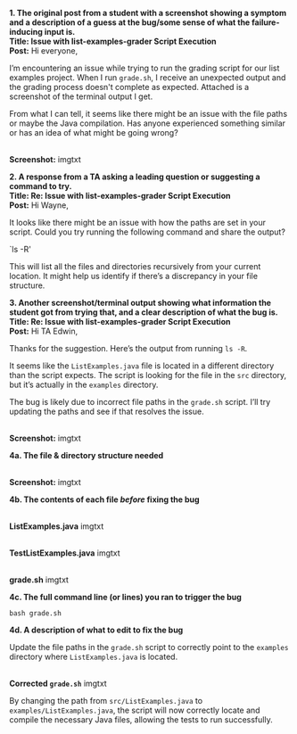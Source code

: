 **1. The original post from a student with a screenshot showing a symptom and a description of a guess at the bug/some sense of what the failure-inducing input is.**
<br>**Title: Issue with list-examples-grader Script Execution**
<br>**Post:**
Hi everyone,

I’m encountering an issue while trying to run the grading script for our list examples project. When I run `grade.sh`, I receive an unexpected output and the grading process doesn't complete as expected. Attached is a screenshot of the terminal output I get.

From what I can tell, it seems like there might be an issue with the file paths or maybe the Java compilation. Has anyone experienced something similar or has an idea of what might be going wrong?

<br>**Screenshot:**
imgtxt

**2. A response from a TA asking a leading question or suggesting a command to try.**
<br>**Title: Re: Issue with list-examples-grader Script Execution**
<br>**Post:**
Hi Wayne,

It looks like there might be an issue with how the paths are set in your script. Could you try running the following command and share the output?

`ls -R'

This will list all the files and directories recursively from your current location. It might help us identify if there’s a discrepancy in your file structure.

**3. Another screenshot/terminal output showing what information the student got from trying that, and a clear description of what the bug is.**
<br>**Title: Re: Issue with list-examples-grader Script Execution**
<br>**Post:**
Hi TA Edwin,

Thanks for the suggestion. Here’s the output from running `ls -R`.

It seems like the `ListExamples.java` file is located in a different directory than the script expects. The script is looking for the file in the `src` directory, but it’s actually in the `examples` directory.

The bug is likely due to incorrect file paths in the `grade.sh` script. I’ll try updating the paths and see if that resolves the issue.

<br>**Screenshot:**
imgtxt

**4a. The file & directory structure needed**

<br>**Screenshot:**
imgtxt

**4b. The contents of each file *before* fixing the bug**

<br>**ListExamples.java**
imgtxt

<br>**TestListExamples.java**
imgtxt

<br>**grade.sh**
imgtxt

**4c. The full command line (or lines) you ran to trigger the bug**

`bash grade.sh`

**4d. A description of what to edit to fix the bug**

Update the file paths in the `grade.sh` script to correctly point to the `examples` directory where `ListExamples.java` is located.

<br>**Corrected `grade.sh`**
imgtxt

By changing the path from `src/ListExamples.java` to `examples/ListExamples.java`, the script will now correctly locate and compile the necessary Java files, allowing the tests to run successfully.
